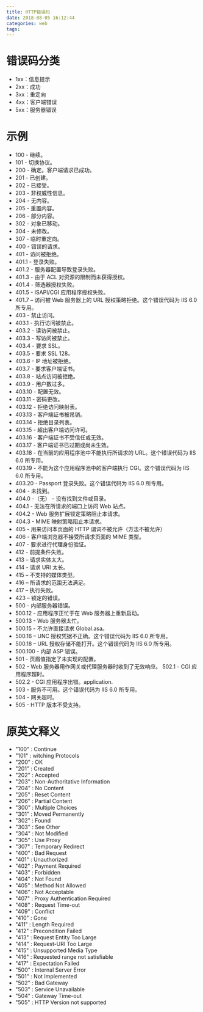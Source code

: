 ```yaml
---
title: HTTP错误码
date: 2018-08-05 16:12:44
categories: web
tags:
---
```


# 错误码分类

+ 1xx：信息提示
+ 2xx：成功
+ 3xx：重定向
+ 4xx：客户端错误
+ 5xx：服务器错误


# 示例

+ 100 - 继续。
+ 101 - 切换协议。
+ 200 - 确定。客户端请求已成功。
+ 201 - 已创建。
+ 202 - 已接受。
+ 203 - 非权威性信息。
+ 204 - 无内容。
+ 205 - 重置内容。
+ 206 - 部分内容。
+ 302 - 对象已移动。
+ 304 - 未修改。
+ 307 - 临时重定向。
+ 400 - 错误的请求。
+ 401 - 访问被拒绝。
+ 401.1 - 登录失败。
+ 401.2 - 服务器配置导致登录失败。
+ 401.3 - 由于 ACL 对资源的限制而未获得授权。
+ 401.4 - 筛选器授权失败。
+ 401.5 - ISAPI/CGI 应用程序授权失败。
+ 401.7 – 访问被 Web 服务器上的 URL 授权策略拒绝。这个错误代码为 IIS 6.0 所专用。
+ 403 - 禁止访问。
+ 403.1 - 执行访问被禁止。
+ 403.2 - 读访问被禁止。
+ 403.3 - 写访问被禁止。
+ 403.4 - 要求 SSL。
+ 403.5 - 要求 SSL 128。
+ 403.6 - IP 地址被拒绝。
+ 403.7 - 要求客户端证书。
+ 403.8 - 站点访问被拒绝。
+ 403.9 - 用户数过多。
+ 403.10 - 配置无效。
+ 403.11 - 密码更改。
+ 403.12 - 拒绝访问映射表。
+ 403.13 - 客户端证书被吊销。
+ 403.14 - 拒绝目录列表。
+ 403.15 - 超出客户端访问许可。
+ 403.16 - 客户端证书不受信任或无效。
+ 403.17 - 客户端证书已过期或尚未生效。
+ 403.18 - 在当前的应用程序池中不能执行所请求的 URL。这个错误代码为 IIS 6.0 所专用。
+ 403.19 - 不能为这个应用程序池中的客户端执行 CGI。这个错误代码为 IIS 6.0 所专用。
+ 403.20 - Passport 登录失败。这个错误代码为 IIS 6.0 所专用。
+ 404 - 未找到。
+ 404.0 -（无） – 没有找到文件或目录。
+ 404.1 - 无法在所请求的端口上访问 Web 站点。
+ 404.2 - Web 服务扩展锁定策略阻止本请求。
+ 404.3 - MIME 映射策略阻止本请求。
+ 405 - 用来访问本页面的 HTTP 谓词不被允许（方法不被允许）
+ 406 - 客户端浏览器不接受所请求页面的 MIME 类型。
+ 407 - 要求进行代理身份验证。
+ 412 - 前提条件失败。
+ 413 – 请求实体太大。
+ 414 - 请求 URI 太长。
+ 415 – 不支持的媒体类型。
+ 416 – 所请求的范围无法满足。
+ 417 – 执行失败。
+ 423 – 锁定的错误。
+ 500 - 内部服务器错误。
+ 500.12 - 应用程序正忙于在 Web 服务器上重新启动。
+ 500.13 - Web 服务器太忙。
+ 500.15 - 不允许直接请求 Global.asa。
+ 500.16 – UNC 授权凭据不正确。这个错误代码为 IIS 6.0 所专用。
+ 500.18 – URL 授权存储不能打开。这个错误代码为 IIS 6.0 所专用。
+ 500.100 - 内部 ASP 错误。
+ 501 - 页眉值指定了未实现的配置。
+ 502 - Web 服务器用作网关或代理服务器时收到了无效响应。     502.1 - CGI 应用程序超时。
+ 502.2 - CGI 应用程序出错。application.
+ 503 - 服务不可用。这个错误代码为 IIS 6.0 所专用。
+ 504 - 网关超时。
+ 505 - HTTP 版本不受支持。


# 原英文释义

+ "100" : Continue
+ "101" : witching Protocols
+ "200" : OK
+ "201" : Created
+ "202" : Accepted
+ "203" : Non-Authoritative Information
+ "204" : No Content
+ "205" : Reset Content
+ "206" : Partial Content
+ "300" : Multiple Choices
+ "301" : Moved Permanently
+ "302" : Found
+ "303" : See Other
+ "304" : Not Modified
+ "305" : Use Proxy
+ "307" : Temporary Redirect
+ "400" : Bad Request
+ "401" : Unauthorized
+ "402" : Payment Required
+ "403" : Forbidden
+ "404" : Not Found
+ "405" : Method Not Allowed
+ "406" : Not Acceptable
+ "407" : Proxy Authentication Required
+ "408" : Request Time-out
+ "409" : Conflict
+ "410" : Gone
+ "411" : Length Required
+ "412" : Precondition Failed
+ "413" : Request Entity Too Large
+ "414" : Request-URI Too Large
+ "415" : Unsupported Media Type
+ "416" : Requested range not satisfiable
+ "417" : Expectation Failed
+ "500" : Internal Server Error
+ "501" : Not Implemented
+ "502" : Bad Gateway
+ "503" : Service Unavailable
+ "504" : Gateway Time-out
+ "505" : HTTP Version not supported
